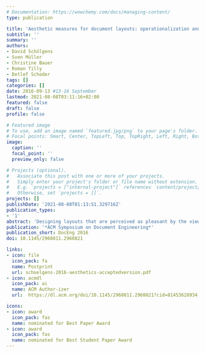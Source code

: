 ```yaml
---
# Documentation: https://wowchemy.com/docs/managing-content/
type: publication

title: 'Aesthetic measures for document layouts: operationalization and analysis in the context of marketing brochures'
subtitle: ''
summary: ''
authors:
- David Schölgens
- Sven Müller
- Christine Bauer
- Roman Tilly
- Detlef Schoder
tags: []
categories: []
date: 2016-09-13 #13-16 September
lastmod: 2021-08-08T03:11:16+02:00
featured: false
draft: false
profile: false

# Featured image
# To use, add an image named `featured.jpg/png` to your page's folder.
# Focal points: Smart, Center, TopLeft, Top, TopRight, Left, Right, BottomLeft, Bottom, BottomRight.
image:
  caption: ''
  focal_point: ''
  preview_only: false

# Projects (optional).
#   Associate this post with one or more of your projects.
#   Simply enter your project's folder or file name without extension.
#   E.g. `projects = ["internal-project"]` references `content/project/deep-learning/index.md`.
#   Otherwise, set `projects = []`.
projects: []
publishDate: '2021-08-08T01:13:51.329716Z'
publication_types:
- '1'
abstract: 'Designing layouts that are perceived as pleasant by the viewer is no easy task: it requires a wide variety of skills, including a sense for aesthetics. When numerous documents with different content need to be created, one of the bottlenecks is to manually create appealing layouts for each document. Thus, automation for aesthetic layout creation is becoming increasingly important. Prerequisite for this automation are algorithms to measure aesthetics. While the literature proposes basic theoretical fundamentals and mathematical formulas as aesthetic measures, researchers have not operationalized these measures yet. This paper presents the challenges associated with and the lessons learned from operationalizing 36 aesthetics measures derived from the literature for the context of marketing brochures. We measured the aesthetics of 744 brochure pages from 10 major retailers and found very strong and highly significant correlations between at least 11 of the aesthetic measures, which represent five latent aesthetic concepts. Still, most of the measures were found to be independent in our sample, and they cover a wide range of different aesthetic concepts. Nevertheless, our results suggest that retailers optimize some of these measures more than others. In terms of the aesthetic measures, retailers seem to design brochure pages in the same way regardless of which category products on this page belong to or if it is the first, last, an odd, or an even page. We propose to consider the quality values of aesthetic measures derived from our analysis of the measured brochures as target values for automated document layout creation for aesthetic marketing brochures.'
publication: '*ACM Symposium on Document Engineering*'
publication_short: DocEng 2016
doi: 10.1145/2960811.2960821

links: 
- icon: file
  icon_pack: fa
  name: Postprint
  url: schoelgens-2016-aesthetics-acceptedversion.pdf
- icon: acmdl
  icon_pack: ai
  name: ACM Author-izer
  url:  https://dl.acm.org/doi/10.1145/2960811.2960821?cid=81453628934

icons:
- icon: award
  icon_pack: fas
  name: nominated for Best Paper Award
- icon: award
  icon_pack: fas
  name: nominated for Best Student Paper Award
---
```

